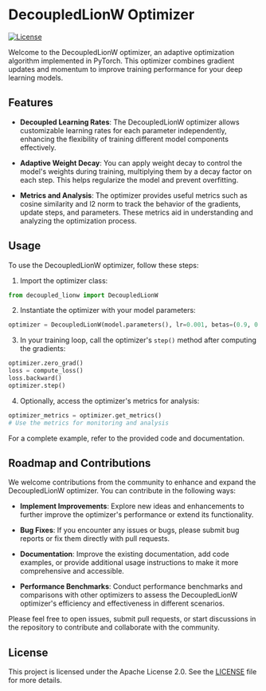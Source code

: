 # DecoupledLionW Optimizer

[![License](https://img.shields.io/badge/License-Apache%202.0-blue.svg)](LICENSE)

Welcome to the DecoupledLionW optimizer, an adaptive optimization algorithm implemented in PyTorch. This optimizer combines gradient updates and momentum to improve training performance for your deep learning models.

## Features

- **Decoupled Learning Rates**: The DecoupledLionW optimizer allows customizable learning rates for each parameter independently, enhancing the flexibility of training different model components effectively.

- **Adaptive Weight Decay**: You can apply weight decay to control the model's weights during training, multiplying them by a decay factor on each step. This helps regularize the model and prevent overfitting.

- **Metrics and Analysis**: The optimizer provides useful metrics such as cosine similarity and l2 norm to track the behavior of the gradients, update steps, and parameters. These metrics aid in understanding and analyzing the optimization process.

## Usage

To use the DecoupledLionW optimizer, follow these steps:

1. Import the optimizer class:
```python
from decoupled_lionw import DecoupledLionW
```

2. Instantiate the optimizer with your model parameters:
```python
optimizer = DecoupledLionW(model.parameters(), lr=0.001, betas=(0.9, 0.99), weight_decay=0.0001)
```

3. In your training loop, call the optimizer's `step()` method after computing the gradients:
```python
optimizer.zero_grad()
loss = compute_loss()
loss.backward()
optimizer.step()
```

4. Optionally, access the optimizer's metrics for analysis:
```python
optimizer_metrics = optimizer.get_metrics()
# Use the metrics for monitoring and analysis
```

For a complete example, refer to the provided code and documentation.

## Roadmap and Contributions

We welcome contributions from the community to enhance and expand the DecoupledLionW optimizer. You can contribute in the following ways:

- **Implement Improvements**: Explore new ideas and enhancements to further improve the optimizer's performance or extend its functionality.

- **Bug Fixes**: If you encounter any issues or bugs, please submit bug reports or fix them directly with pull requests.

- **Documentation**: Improve the existing documentation, add code examples, or provide additional usage instructions to make it more comprehensive and accessible.

- **Performance Benchmarks**: Conduct performance benchmarks and comparisons with other optimizers to assess the DecoupledLionW optimizer's efficiency and effectiveness in different scenarios.

Please feel free to open issues, submit pull requests, or start discussions in the repository to contribute and collaborate with the community.

## License

This project is licensed under the Apache License 2.0. See the [LICENSE](LICENSE) file for more details.
